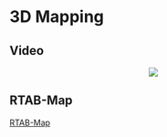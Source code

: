# 3D Mapping


## Video
<p align="center">
  <img
    src="rtab_map.gif"
  >
</p>


## RTAB-Map
[RTAB-Map](http://introlab.github.io/rtabmap/)
